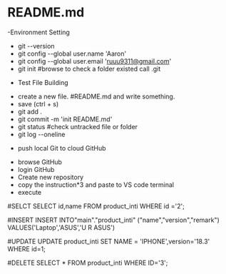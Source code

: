 # README.md
-Environment Setting
+ git --version
+ git config --global user.name 'Aaron'
+ git config --global user.email 'ruuu9311@gmail.com'
+ git init
#browse to check a folder existed call .git

- Test File Building
+ create a new file. #README.md and write something.
+ save (ctrl + s)
+ git add .
+ git commit -m 'init README.md'
+ git status #check untracked file or folder
+ git log --oneline

- push local Git to cloud GitHub
+ browse GitHub
+ login GitHub
+ Create new repository
+ copy the instruction*3 and paste to VS code terminal
+ execute

#SELCT
SELECT id,name FROM product_inti
WHERE id ='2';

#INSERT
INSERT INTO"main"."product_inti"
("name","version","remark")
VALUES('Laptop','ASUS','U R ASUS')

#UPDATE
UPDATE product_inti
SET NAME = 'IPHONE',version='18.3'
WHERE id=1;

#DELETE
SELECT * FROM product_inti
WHERE ID='3';